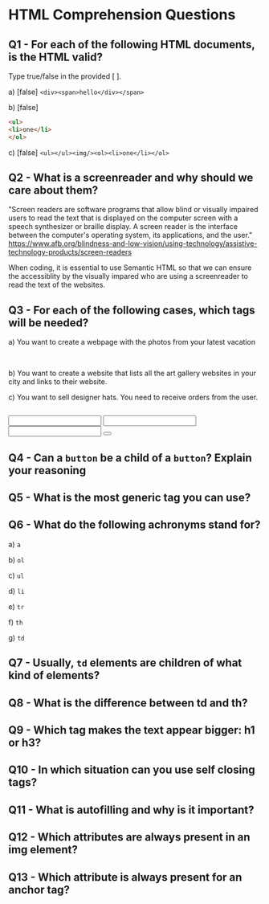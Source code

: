 # HTML Comprehension Questions

## Q1 - For each of the following HTML documents, is the HTML valid?

Type true/false in the provided [ ].

a) [false] `<div><span>hello</div></span>`

b) [false]

```html
<ul>
<li>one</li>
</ol>
```

c) [false] `<ul></ul><img/><ol><li>one</li></ol>`

## Q2 - What is a screenreader and why should we care about them?

"Screen readers are software programs that allow blind or visually impaired users to read the text that is displayed on the computer screen with a speech synthesizer or braille display. A screen reader is the interface between the computer's operating system, its applications, and the user."
https://www.afb.org/blindness-and-low-vision/using-technology/assistive-technology-products/screen-readers

When coding, it is essential to use Semantic HTML so that we can ensure the accessiblity by the visually impared who are using a screenreader to read the text of the websites.

## Q3 - For each of the following cases, which tags will be needed?

a) You want to create a webpage with the photos from your latest vacation
<!DOCTYPE html>
<html>
    <head>
    </head>
    <body>
        <img>
        <img>
        <img>
    </body>
</html>

b) You want to create a website that lists all the art gallery websites in your city and links to their website.
<!DOCTYPE html>
<html>
    <head>
    </head>
    <body>
        <a></a>
        <a></a>
        <a></a>
    </body>
</html>

c) You want to sell designer hats. You need to receive orders from the user.
<!DOCTYPE html>
<html>
    <head>
    </head>
    <body>
        <image> <!-- This is to show the image of the hat I want to sell -->
        <p></p> <!-- Description of the hat, prices etc. -->
        <form>
            <input></input> <!-- Customer info, which hat to buy etc. -->
            <input></input> 
            <input></input> 
            <button></button> <!-- To submit the order -->
        </form>
    </body>
</html>

## Q4 - Can a `button` be a child of a `button`? Explain your reasoning

## Q5 - What is the most generic tag you can use?

## Q6 - What do the following achronyms stand for?

a) `a`

b) `ol`

c) `ul`

d) `li`

e) `tr`

f) `th`

g) `td`

## Q7 - Usually, `td` elements are children of what kind of elements?

## Q8 - What is the difference between td and th?

## Q9 - Which tag makes the text appear bigger: h1 or h3?

## Q10 - In which situation can you use self closing tags?

## Q11 - What is autofilling and why is it important?

## Q12 - Which attributes are always present in an img element?

## Q13 - Which attribute is always present for an anchor tag?
